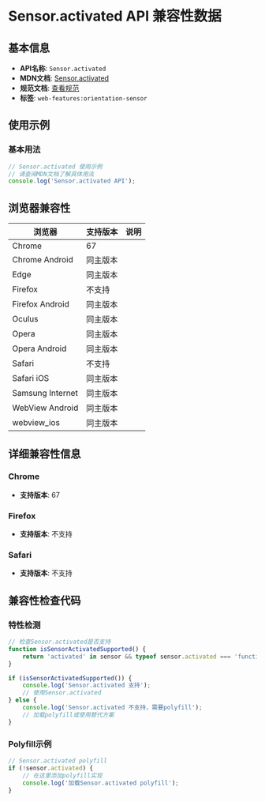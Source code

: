 # Sensor.activated API 兼容性数据

## 基本信息

- **API名称**: `Sensor.activated`
- **MDN文档**: [Sensor.activated](https://developer.mozilla.org/docs/Web/API/Sensor/activated)
- **规范文档**: [查看规范](https://w3c.github.io/sensors/#sensor-activated)
- **标签**: `web-features:orientation-sensor`

## 使用示例

### 基本用法

```javascript
// Sensor.activated 使用示例
// 请查阅MDN文档了解具体用法
console.log('Sensor.activated API');
```

## 浏览器兼容性

| 浏览器 | 支持版本 | 说明 |
|--------|----------|------|
| Chrome | 67 |  |
| Chrome Android | 同主版本 |  |
| Edge | 同主版本 |  |
| Firefox | 不支持 |  |
| Firefox Android | 同主版本 |  |
| Oculus | 同主版本 |  |
| Opera | 同主版本 |  |
| Opera Android | 同主版本 |  |
| Safari | 不支持 |  |
| Safari iOS | 同主版本 |  |
| Samsung Internet | 同主版本 |  |
| WebView Android | 同主版本 |  |
| webview_ios | 同主版本 |  |

## 详细兼容性信息

### Chrome

- **支持版本**: 67

### Firefox

- **支持版本**: 不支持

### Safari

- **支持版本**: 不支持

## 兼容性检查代码

### 特性检测

```javascript
// 检查Sensor.activated是否支持
function isSensorActivatedSupported() {
    return 'activated' in sensor && typeof sensor.activated === 'function';
}

if (isSensorActivatedSupported()) {
    console.log('Sensor.activated 支持');
    // 使用Sensor.activated
} else {
    console.log('Sensor.activated 不支持，需要polyfill');
    // 加载polyfill或使用替代方案
}
```

### Polyfill示例

```javascript
// Sensor.activated polyfill
if (!sensor.activated) {
    // 在这里添加polyfill实现
    console.log('加载Sensor.activated polyfill');
}
```

